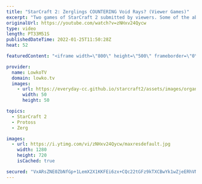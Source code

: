 ```yaml
---
title: "StarCraft 2: Zerglings COUNTERING Void Rays? (Viewer Games)"
excerpt: "Two games of StarCraft 2 submitted by viewers. Some of the absolute worst StarCraft I've seen in a while... But a lot of fun! If you have an awesome game of SC2 you want me to cast, you can submit it to replays@lowko.tv.  Support my work on Patreon: https://www.patreon.com/lowkotv Become a YouTube member:"
originalUrl: https://youtube.com/watch?v=zNHxv24Qycw
type: video
length: PT33M51S
publishedDateTime: 2022-01-25T11:50:28Z
heat: 52

featuredContent: "<iframe width=\"800\" height=\"500\" frameborder=\"0\" src=\"https://www.youtube.com/embed/zNHxv24Qycw\" allow=\"accelerometer; autoplay; encrypted-media; gyroscope; picture-in-picture\" allowfullscreen></iframe>"

provider:
  name: LowkoTV
  domain: lowko.tv
  images:
    - url: https://everyday-cc.github.io/starcraft2/assets/images/organizations/lowko.tv-50x50.jpg
      width: 50
      height: 50

topics:
  - StarCraft 2
  - Protoss
  - Zerg

images:
  - url: https://i.ytimg.com/vi/zNHxv24Qycw/maxresdefault.jpg
    width: 1280
    height: 720
    isCached: true

secured: "VxARsZNE0ZbNfGp+1LemX2X1KKFEi6zx+CQc22tGFz9kTXCBwYk1wZjeERhVNT7VjGh3lxXCqCW5gB/b27g+N5lrIKTEnXFcbXanLP1wSjiu/AcIOia0ldvC9h75eR35vz7B3K+HIRMQjS0xRnV8DBQ7meBNuWUGxH74fhISysFr38u6jK5HzbIdInJc4COaZxDdG6c3G+7uvCkVr3q5aYmhVJ8CqIR8gmANEjQVFUAw70gRfjA/26GxjJh3cQ6TKe39LSeYEgbqApYD6R/p3ZR5ssjEbLsdDKf/F01K/9unCALEkeElVgsYFYYtqVCmz4IWX62XnAB/7QDjwARXmwCHVOq8mVEDJPcSTF8W5GNd3lIins8P6vngxxWkhRfybPjnXD/n6mV8jKne0PVtFHjA+2HcRsFGtPCXVhZHFvE=;CY3jUSoyq6mNU8YIxxXc3A=="
---
```


